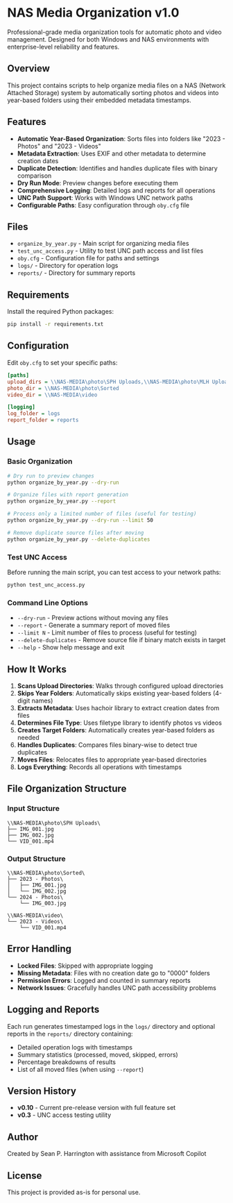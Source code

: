 # NAS Media Organization v1.0

Professional-grade media organization tools for automatic photo and video management. Designed for both Windows and NAS environments with enterprise-level reliability and features.

## Overview

This project contains scripts to help organize media files on a NAS (Network Attached Storage) system by automatically sorting photos and videos into year-based folders using their embedded metadata timestamps.

## Features

- **Automatic Year-Based Organization**: Sorts files into folders like "2023 - Photos" and "2023 - Videos"
- **Metadata Extraction**: Uses EXIF and other metadata to determine creation dates
- **Duplicate Detection**: Identifies and handles duplicate files with binary comparison
- **Dry Run Mode**: Preview changes before executing them
- **Comprehensive Logging**: Detailed logs and reports for all operations
- **UNC Path Support**: Works with Windows UNC network paths
- **Configurable Paths**: Easy configuration through `oby.cfg` file

## Files

- `organize_by_year.py` - Main script for organizing media files
- `test_unc_access.py` - Utility to test UNC path access and list files
- `oby.cfg` - Configuration file for paths and settings
- `logs/` - Directory for operation logs
- `reports/` - Directory for summary reports

## Requirements

Install the required Python packages:

```bash
pip install -r requirements.txt
```

## Configuration

Edit `oby.cfg` to set your specific paths:

```ini
[paths]
upload_dirs = \\NAS-MEDIA\photo\SPH Uploads,\\NAS-MEDIA\photo\MLH Uploads
photo_dir = \\NAS-MEDIA\photo\Sorted
video_dir = \\NAS-MEDIA\video

[logging]
log_folder = logs
report_folder = reports
```

## Usage

### Basic Organization

```bash
# Dry run to preview changes
python organize_by_year.py --dry-run

# Organize files with report generation
python organize_by_year.py --report

# Process only a limited number of files (useful for testing)
python organize_by_year.py --dry-run --limit 50

# Remove duplicate source files after moving
python organize_by_year.py --delete-duplicates
```

### Test UNC Access

Before running the main script, you can test access to your network paths:

```bash
python test_unc_access.py
```

### Command Line Options

- `--dry-run` - Preview actions without moving any files
- `--report` - Generate a summary report of moved files
- `--limit N` - Limit number of files to process (useful for testing)
- `--delete-duplicates` - Remove source file if binary match exists in target
- `--help` - Show help message and exit

## How It Works

1. **Scans Upload Directories**: Walks through configured upload directories
2. **Skips Year Folders**: Automatically skips existing year-based folders (4-digit names)
3. **Extracts Metadata**: Uses hachoir library to extract creation dates from files
4. **Determines File Type**: Uses filetype library to identify photos vs videos
5. **Creates Target Folders**: Automatically creates year-based folders as needed
6. **Handles Duplicates**: Compares files binary-wise to detect true duplicates
7. **Moves Files**: Relocates files to appropriate year-based directories
8. **Logs Everything**: Records all operations with timestamps

## File Organization Structure

### Input Structure
```
\\NAS-MEDIA\photo\SPH Uploads\
├── IMG_001.jpg
├── IMG_002.jpg
└── VID_001.mp4
```

### Output Structure
```
\\NAS-MEDIA\photo\Sorted\
├── 2023 - Photos\
│   ├── IMG_001.jpg
│   └── IMG_002.jpg
└── 2024 - Photos\
    └── IMG_003.jpg

\\NAS-MEDIA\video\
└── 2023 - Videos\
    └── VID_001.mp4
```

## Error Handling

- **Locked Files**: Skipped with appropriate logging
- **Missing Metadata**: Files with no creation date go to "0000" folders
- **Permission Errors**: Logged and counted in summary reports
- **Network Issues**: Gracefully handles UNC path accessibility problems

## Logging and Reports

Each run generates timestamped logs in the `logs/` directory and optional reports in the `reports/` directory containing:

- Detailed operation logs with timestamps
- Summary statistics (processed, moved, skipped, errors)
- Percentage breakdowns of results
- List of all moved files (when using `--report`)

## Version History

- **v0.10** - Current pre-release version with full feature set
- **v0.3** - UNC access testing utility

## Author

Created by Sean P. Harrington with assistance from Microsoft Copilot

## License

This project is provided as-is for personal use.